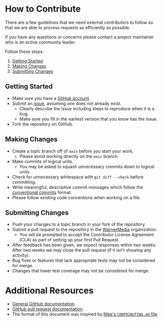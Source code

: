 # How to Contribute

There are a few guidelines that we need external contributors to follow so that we are able to process requests as efficiently as possible.

If you have any questions or concerns please contact a project maintainer who is an active community leader.

Follow these steps:

1. [Getting Started](#getting-started)
2. [Making Changes](#making-changes)
3. [Submitting Changes](#submitting-changes)

## Getting Started

* Make sure you have a [GitHub account](https://github.com/signup/free).
* Submit an [issue](../../issues), assuming one does not already exist.
    - Clearly describe the issue including steps to reproduce when it is a bug.
    - Make sure you fill in the earliest version that you know has the issue.
* Fork the repository on GitHub.

## Making Changes

* Create a topic branch off of `main` before you start your work.
    - Please avoid working directly on the `main` branch.
* Make commits of logical units.
    - You may be asked to squash unnecessary commits down to logical units.
* Check for unnecessary whitespace with `git diff --check` before committing.
* Write meaningful, descriptive commit messages which follow the [conventional commits](https://www.conventionalcommits.org/) format.
* Please follow existing code conventions when working on a file.

## Submitting Changes

* Push your changes to a topic branch in your fork of the repository.
* Submit a pull request to the repository in the [WarnerMedia](https://github.com/WarnerMedia) organization.
    - You will be prompted to accept the Contributor License Agreement (CLA) as part of setting up your first Pull Request.
* After feedback has been given, we expect responses within two weeks. After two weeks we may close the pull request (if it isn't showing any activity).
* Bug fixes or features that lack appropriate tests may not be considered for merge.
* Changes that lower test coverage may not be considered for merge.

# Additional Resources

* [General GitHub documentation](https://help.github.com/).
* [GitHub pull request documentation](https://docs.github.com/en/free-pro-team@latest/github/collaborating-with-issues-and-pull-requests/about-pull-requests).
* The format of this document was inspired by [Nike's `CONTRIBUTING.md` file](https://github.com/Nike-Inc/gimme-aws-creds/blob/master/CONTRIBUTING.md).